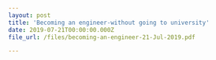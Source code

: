 ```yaml
---
layout: post
title: 'Becoming an engineer-without going to university'
date: 2019-07-21T00:00:00.000Z
file_url: /files/becoming-an-engineer-21-Jul-2019.pdf

---
```


